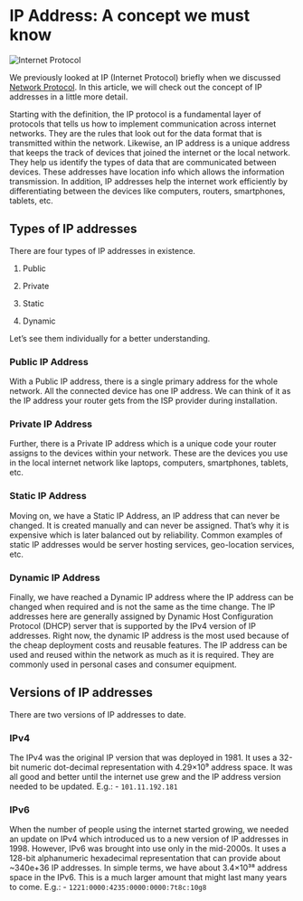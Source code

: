 # IP Address: A concept we must know

![Internet Protocol](https://miro.medium.com/max/720/1*-7JIeMEDsM041e0NYr1hsA.webp)

We previously looked at IP (Internet Protocol) briefly when we discussed [Network Protocol](https://github.com/pragyaasapkota/System-Design-Concepts/tree/master/Network%20Protocols). In this article, we will check out the concept of IP addresses in a little more detail.

Starting with the definition, the IP protocol is a fundamental layer of protocols that tells us how to implement communication across internet networks. They are the rules that look out for the data format that is transmitted within the network. Likewise, an IP address is a unique address that keeps the track of devices that joined the internet or the local network. They help us identify the types of data that are communicated between devices. These addresses have location info which allows the information transmission. In addition, IP addresses help the internet work efficiently by differentiating between the devices like computers, routers, smartphones, tablets, etc.

## Types of IP addresses

There are four types of IP addresses in existence.

1. Public

2. Private

3. Static

4. Dynamic

Let’s see them individually for a better understanding.

### Public IP Address

With a Public IP address, there is a single primary address for the whole network. All the connected device has one IP address. We can think of it as the IP address your router gets from the ISP provider during installation.

### Private IP Address

Further, there is a Private IP address which is a unique code your router assigns to the devices within your network. These are the devices you use in the local internet network like laptops, computers, smartphones, tablets, etc.

### Static IP Address

Moving on, we have a Static IP Address, an IP address that can never be changed. It is created manually and can never be assigned. That’s why it is expensive which is later balanced out by reliability. Common examples of static IP addresses would be server hosting services, geo-location services, etc.

### Dynamic IP Address

Finally, we have reached a Dynamic IP address where the IP address can be changed when required and is not the same as the time change. The IP addresses here are generally assigned by Dynamic Host Configuration Protocol (DHCP) server that is supported by the IPv4 version of IP addresses. Right now, the dynamic IP address is the most used because of the cheap deployment costs and reusable features. The IP address can be used and reused within the network as much as it is required. They are commonly used in personal cases and consumer equipment.

## Versions of IP addresses

There are two versions of IP addresses to date.

### IPv4

The IPv4 was the original IP version that was deployed in 1981. It uses a 32-bit numeric dot-decimal representation with 4.29×10⁹ address space. It was all good and better until the internet use grew and the IP address version needed to be updated. E.g.: - `101.11.192.181`

### IPv6

When the number of people using the internet started growing, we needed an update on IPv4 which introduced us to a new version of IP addresses in 1998. However, IPv6 was brought into use only in the mid-2000s. It uses a 128-bit alphanumeric hexadecimal representation that can provide about ~340e+36 IP addresses. In simple terms, we have about 3.4×10³⁸ address space in the IPv6. This is a much larger amount that might last many years to come. E.g.: - `1221:0000:4235:0000:0000:7t8c:10g8`
